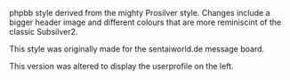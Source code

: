 phpbb style derived from the mighty Prosilver style. Changes include a bigger header image and different colours that are more reminiscint of the classic Subsilver2.

This style was originally made for the sentaiworld.de message board.

This version was altered to display the userprofile on the left.
